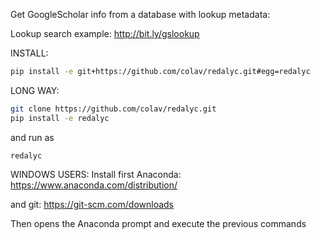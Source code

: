 Get GoogleScholar info from a database with lookup metadata:

Lookup search example: http://bit.ly/gslookup

INSTALL:
```bash
pip install -e git+https://github.com/colav/redalyc.git#egg=redalyc
```
LONG WAY:
```bash
git clone https://github.com/colav/redalyc.git
pip install -e redalyc
```

and run as 
```
redalyc
```

WINDOWS USERS: Install first Anaconda: https://www.anaconda.com/distribution/

and git: https://git-scm.com/downloads

Then opens the Anaconda prompt and execute the previous commands

